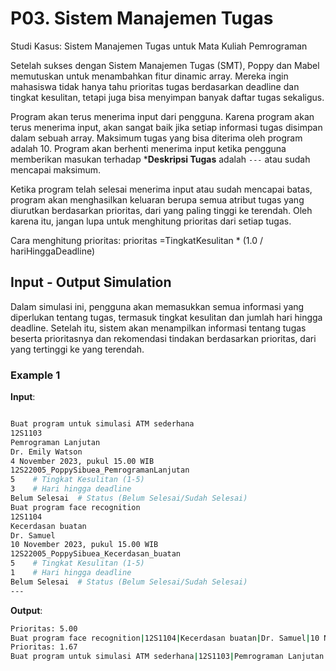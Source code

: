 # P03. Sistem Manajemen Tugas 

Studi Kasus: Sistem Manajemen Tugas untuk Mata Kuliah Pemrograman

Setelah sukses dengan Sistem Manajemen Tugas (SMT), Poppy dan Mabel memutuskan untuk menambahkan fitur dinamic array. Mereka ingin mahasiswa tidak hanya tahu prioritas tugas berdasarkan deadline dan tingkat kesulitan, tetapi juga bisa menyimpan banyak daftar tugas sekaligus.

Program akan terus menerima input dari pengguna. Karena program akan terus menerima input, akan sangat baik jika setiap informasi tugas disimpan dalam sebuah array. Maksimum tugas yang bisa diterima oleh program adalah 10. Program akan berhenti menerima input ketika pengguna memberikan masukan terhadap ***Deskripsi Tugas** adalah ```---``` atau sudah mencapai maksimum.

Ketika program telah selesai menerima input atau sudah mencapai batas, program akan menghasilkan keluaran berupa semua atribut tugas yang diurutkan berdasarkan prioritas, dari yang paling tinggi ke terendah. Oleh karena itu, jangan lupa untuk menghitung prioritas dari setiap tugas.

Cara menghitung prioritas:
prioritas =TingkatKesulitan * (1.0 / hariHinggaDeadline)


## Input - Output Simulation
Dalam simulasi ini, pengguna akan memasukkan semua informasi yang diperlukan tentang tugas, termasuk tingkat kesulitan dan jumlah hari hingga deadline. Setelah itu, sistem akan menampilkan informasi tentang tugas beserta prioritasnya dan rekomendasi tindakan berdasarkan prioritas, dari yang tertinggi ke yang terendah.

### Example 1
**Input**:
```bash

Buat program untuk simulasi ATM sederhana
12S1103
Pemrograman Lanjutan
Dr. Emily Watson
4 November 2023, pukul 15.00 WIB
12S22005_PoppySibuea_PemrogramanLanjutan
5    # Tingkat Kesulitan (1-5)
3    # Hari hingga deadline
Belum Selesai  # Status (Belum Selesai/Sudah Selesai)
Buat program face recognition
12S1104
Kecerdasan buatan
Dr. Samuel 
10 November 2023, pukul 15.00 WIB
12S22005_PoppySibuea_Kecerdasan_buatan
5    # Tingkat Kesulitan (1-5)
1    # Hari hingga deadline
Belum Selesai  # Status (Belum Selesai/Sudah Selesai)
---

```


**Output**:
```bash
Prioritas: 5.00
Buat program face recognition|12S1104|Kecerdasan buatan|Dr. Samuel|10 November 2023, pukul 15.00 WIB|12S22005_PoppySibuea_Kecerdasan_buatan|Belum Selesai|Penting! Anda harus mengerjakan tugas ini segera.
Prioritas: 1.67
Buat program untuk simulasi ATM sederhana|12S1103|Pemrograman Lanjutan|Dr. Emily Watson|4 November 2023, pukul 15.00 WIB|12S22005_PoppySibuea_PemrogramanLanjutan|Belum Selesai|Tugas ini memiliki prioritas menengah.

```


